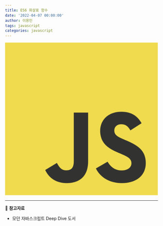 ```yaml
---
title: ES6 화살표 함수
date: '2022-04-07 00:00:00'
author: 이용민
tags: javascript
categories: javascript
---
```


![javascript-logo.png](javascript-logo.png)

---

📂 **참고자료**

- 모던 자바스크립트 Deep Dive 도서
